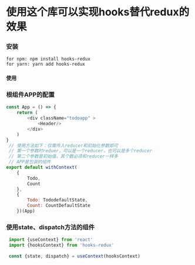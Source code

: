 # 使用这个库可以实现hooks替代redux的效果
### 安装
````
for npm: npm install hooks-redux
for yarn: yarn add hooks-redux
````
#### 使用
### 根组件APP的配置
````javascript
const App = () => {
    return (
        <div className="todoapp" >
            <Header/>
        </div>
    )
}
 // 使用方法如下：仅需传入reducer和初始化参数即可
 // 第一个参数时reduer，可以是一个reducer，也可以是多个reducer
 // 第二个参数是初始值，其个数必须和reducer一样多
 // APP是包装的组件
export default withContext(
    {
        Todo, 
        Count
    },
    {
        Todo: TododefaultState, 
        Count: CountDefaultState
    })(App)
````
### 使用state、dispatch方法的组件
````javascript
 import {useContext} from 'react'
 import {hooksContext} from 'hooks-redux'
 
 const {state, dispatch} = useContext(hooksContext)
````
